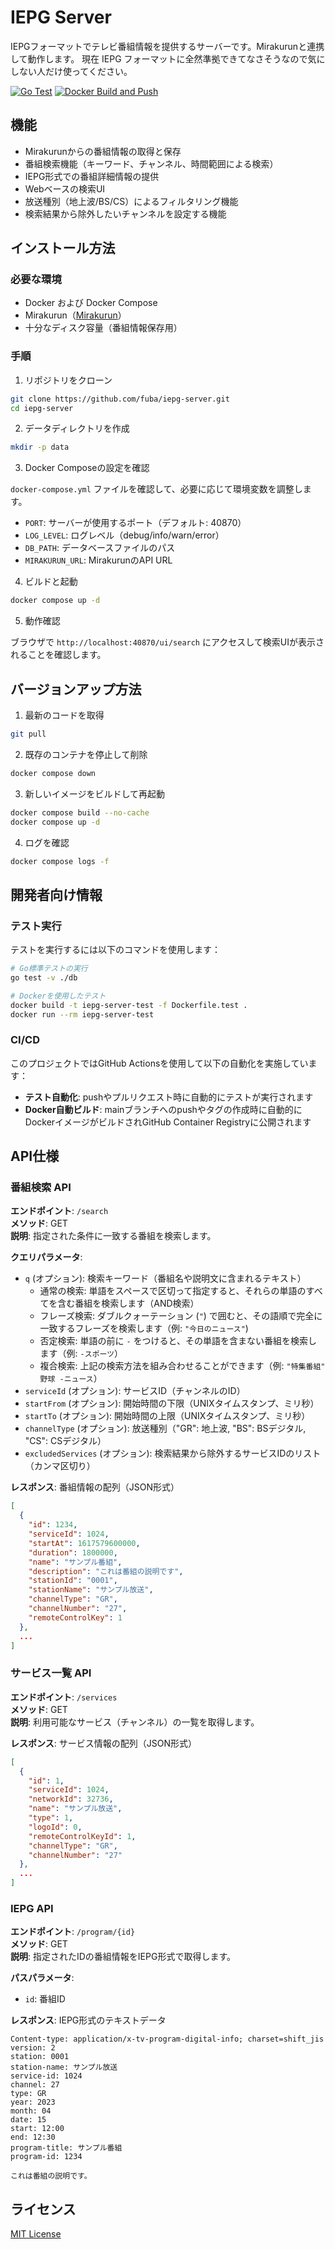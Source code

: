 # IEPG Server

IEPGフォーマットでテレビ番組情報を提供するサーバーです。Mirakurunと連携して動作します。
現在 IEPG フォーマットに全然準拠できてなさそうなので気にしない人だけ使ってください。

[![Go Test](https://github.com/fuba/iepg-server/actions/workflows/go-test.yml/badge.svg)](https://github.com/fuba/iepg-server/actions/workflows/go-test.yml)
[![Docker Build and Push](https://github.com/fuba/iepg-server/actions/workflows/docker-push.yml/badge.svg)](https://github.com/fuba/iepg-server/actions/workflows/docker-push.yml)

## 機能

- Mirakurunからの番組情報の取得と保存
- 番組検索機能（キーワード、チャンネル、時間範囲による検索）
- IEPG形式での番組詳細情報の提供
- Webベースの検索UI
- 放送種別（地上波/BS/CS）によるフィルタリング機能
- 検索結果から除外したいチャンネルを設定する機能

## インストール方法

### 必要な環境

- Docker および Docker Compose
- Mirakurun（[Mirakurun](https://github.com/Chinachu/Mirakurun)）
- 十分なディスク容量（番組情報保存用）

### 手順

1. リポジトリをクローン

```bash
git clone https://github.com/fuba/iepg-server.git
cd iepg-server
```

2. データディレクトリを作成

```bash
mkdir -p data
```

3. Docker Composeの設定を確認

`docker-compose.yml` ファイルを確認して、必要に応じて環境変数を調整します。

- `PORT`: サーバーが使用するポート（デフォルト: 40870）
- `LOG_LEVEL`: ログレベル（debug/info/warn/error）
- `DB_PATH`: データベースファイルのパス
- `MIRAKURUN_URL`: MirakurunのAPI URL

4. ビルドと起動

```bash
docker compose up -d
```

5. 動作確認

ブラウザで `http://localhost:40870/ui/search` にアクセスして検索UIが表示されることを確認します。

## バージョンアップ方法

1. 最新のコードを取得

```bash
git pull
```

2. 既存のコンテナを停止して削除

```bash
docker compose down
```

3. 新しいイメージをビルドして再起動

```bash
docker compose build --no-cache
docker compose up -d
```

4. ログを確認

```bash
docker compose logs -f
```

## 開発者向け情報

### テスト実行

テストを実行するには以下のコマンドを使用します：

```bash
# Go標準テストの実行
go test -v ./db

# Dockerを使用したテスト
docker build -t iepg-server-test -f Dockerfile.test .
docker run --rm iepg-server-test
```

### CI/CD

このプロジェクトではGitHub Actionsを使用して以下の自動化を実施しています：

- **テスト自動化**: pushやプルリクエスト時に自動的にテストが実行されます
- **Docker自動ビルド**: mainブランチへのpushやタグの作成時に自動的にDockerイメージがビルドされGitHub Container Registryに公開されます

## API仕様

### 番組検索 API

**エンドポイント**: `/search`  
**メソッド**: GET  
**説明**: 指定された条件に一致する番組を検索します。

**クエリパラメータ**:
- `q` (オプション): 検索キーワード（番組名や説明文に含まれるテキスト）
  - 通常の検索: 単語をスペースで区切って指定すると、それらの単語のすべてを含む番組を検索します（AND検索）
  - フレーズ検索: ダブルクォーテーション (`"`) で囲むと、その語順で完全に一致するフレーズを検索します（例: `"今日のニュース"`)
  - 否定検索: 単語の前に `-` をつけると、その単語を含まない番組を検索します（例: `-スポーツ`）
  - 複合検索: 上記の検索方法を組み合わせることができます（例: `"特集番組" 野球 -ニュース`）
- `serviceId` (オプション): サービスID（チャンネルのID）
- `startFrom` (オプション): 開始時間の下限（UNIXタイムスタンプ、ミリ秒）
- `startTo` (オプション): 開始時間の上限（UNIXタイムスタンプ、ミリ秒）
- `channelType` (オプション): 放送種別（"GR": 地上波, "BS": BSデジタル, "CS": CSデジタル）
- `excludedServices` (オプション): 検索結果から除外するサービスIDのリスト（カンマ区切り）

**レスポンス**: 番組情報の配列（JSON形式）

```json
[
  {
    "id": 1234,
    "serviceId": 1024,
    "startAt": 1617579600000,
    "duration": 1800000,
    "name": "サンプル番組",
    "description": "これは番組の説明です",
    "stationId": "0001",
    "stationName": "サンプル放送",
    "channelType": "GR",
    "channelNumber": "27",
    "remoteControlKey": 1
  },
  ...
]
```

### サービス一覧 API

**エンドポイント**: `/services`  
**メソッド**: GET  
**説明**: 利用可能なサービス（チャンネル）の一覧を取得します。

**レスポンス**: サービス情報の配列（JSON形式）

```json
[
  {
    "id": 1,
    "serviceId": 1024,
    "networkId": 32736,
    "name": "サンプル放送",
    "type": 1,
    "logoId": 0,
    "remoteControlKeyId": 1,
    "channelType": "GR",
    "channelNumber": "27"
  },
  ...
]
```

### IEPG API

**エンドポイント**: `/program/{id}`  
**メソッド**: GET  
**説明**: 指定されたIDの番組情報をIEPG形式で取得します。

**パスパラメータ**:
- `id`: 番組ID

**レスポンス**: IEPG形式のテキストデータ

```
Content-type: application/x-tv-program-digital-info; charset=shift_jis
version: 2
station: 0001
station-name: サンプル放送
service-id: 1024
channel: 27
type: GR
year: 2023
month: 04
date: 15
start: 12:00
end: 12:30
program-title: サンプル番組
program-id: 1234

これは番組の説明です。
```

## ライセンス

[MIT License](LICENSE)